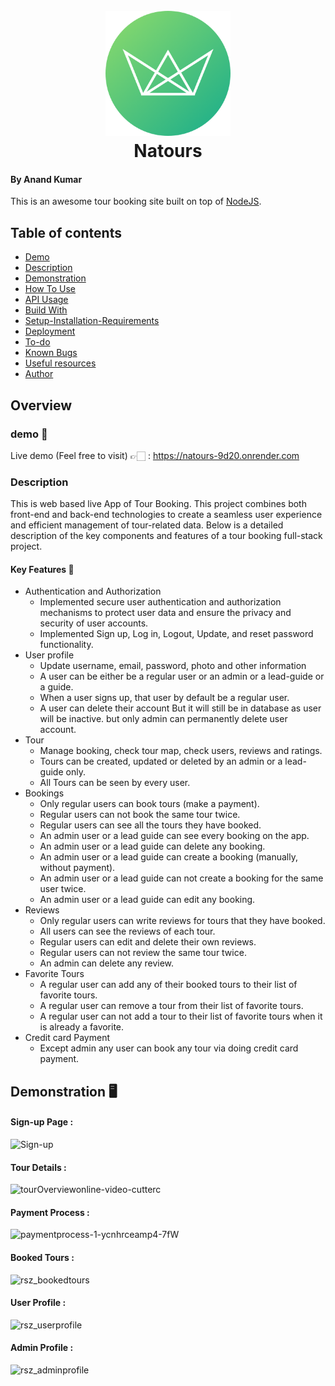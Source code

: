 <h1 align="center">
  <br>
  <a href="https://natours-9d20.onrender.com/"><img src="https://github.com/Anand-kumar96/Natours-app/blob/main/public/img/logo-green-round.png" alt="Natours" width="200"></a>
  <br>
  Natours
  <br>
</h1>

#### By Anand Kumar
This is an awesome tour booking site built on top of <a href="https://nodejs.org/en/" target="_blank">NodeJS</a>.
## Table of contents

  - [Demo](#demo)
  - [Description](#description)
  - [Demonstration](#demonstration)
  - [How To Use](#how-to-use)
  - [API Usage](#api-usage) 
  - [Build With](#build-with)
  - [Setup-Installation-Requirements](#Setup-Installation-Requirements)
  - [Deployment](#deployment)
  - [To-do](#to-do)
  - [Known Bugs](#known-Bugs)
  - [Useful resources](#useful-resources)
  - [Author](#author)

## Overview
### demo 🚀
Live demo (Feel free to visit) 👉🏻 : https://natours-9d20.onrender.com

### Description

This is web based live App of Tour Booking. This project combines both front-end and back-end technologies to create a seamless user experience and efficient management of tour-related data. Below is a detailed description of the key components and features of a tour booking full-stack project.
#### Key Features 📝
* Authentication and Authorization
  - Implemented secure user authentication and authorization mechanisms to protect user data and ensure the privacy and security of user accounts.
  - Implemented Sign up, Log in, Logout, Update, and reset password functionality.
* User profile
  - Update username, email, password, photo and other information
  - A user can be either be a regular user or an admin or a lead-guide or 
    a guide.
  - When a user signs up, that user by default be a regular user.
  - A user can delete their account But it will still be in database as 
    user will be inactive. but only admin can permanently delete user account. 
* Tour
  - Manage booking, check tour map, check users, reviews and ratings.
  - Tours can be created, updated or deleted by an admin or a lead-guide 
    only.
  - All Tours can be seen by every user.
* Bookings
  - Only regular users can book tours (make a payment).
  - Regular users can not book the same tour twice.
  - Regular users can see all the tours they have booked.
  - An admin user or a lead guide can see every booking on the app.
  - An admin user or a lead guide can delete any booking.
  - An admin user or a lead guide can create a booking (manually, without 
    payment).
  - An admin user or a lead guide can not create a booking for the same 
    user twice.
  - An admin user or a lead guide can edit any booking.
* Reviews
  - Only regular users can write reviews for tours that they have booked.
  - All users can see the reviews of each tour.
  - Regular users can edit and delete their own reviews.
  - Regular users can not review the same tour twice.
  - An admin can delete any review.
* Favorite Tours
  - A regular user can add any of their booked tours to their list of 
    favorite tours.
  - A regular user can remove a tour from their list of favorite tours.
  - A regular user can not add a tour to their list of favorite tours when 
    it is already a favorite.
* Credit card Payment
  - Except admin any user can book any tour via doing credit card payment.
 
## Demonstration 🖥️
#### Sign-up Page :
![Sign-up](https://github.com/Anand-kumar96/Natours-app/assets/106487247/03f29f93-2803-4fc9-8694-33b090b621f8.gif)

#### Tour Details :
![tourOverviewonline-video-cutterc](https://user-images.githubusercontent.com/58518192/72606859-a0b78900-3949-11ea-8f0d-ef44c789957b.gif)

#### Payment Process :
![paymentprocess-1-ycnhrceamp4-7fW](https://user-images.githubusercontent.com/58518192/72606973-d9eff900-3949-11ea-9a2e-f84a6581bef3.gif)

#### Booked Tours :
![rsz_bookedtours](https://user-images.githubusercontent.com/58518192/72607747-6a7b0900-394b-11ea-8b9f-5330531ca2eb.png)


#### User Profile :
![rsz_userprofile](https://user-images.githubusercontent.com/58518192/72607635-44edff80-394b-11ea-8943-64c48f6f19aa.png)

#### Admin Profile :
![rsz_adminprofile](https://user-images.githubusercontent.com/58518192/72607648-4d463a80-394b-11ea-972f-a73160cfaa5b.png)

